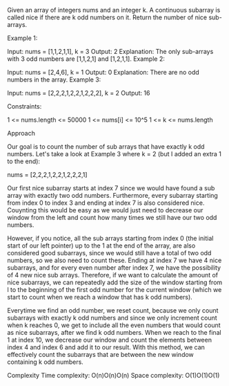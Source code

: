 Given an array of integers nums and an integer k. A continuous subarray is called nice if there are k odd numbers on it.
Return the number of nice sub-arrays.
 

Example 1:

Input: nums = [1,1,2,1,1], k = 3
Output: 2
Explanation: The only sub-arrays with 3 odd numbers are [1,1,2,1] and [1,2,1,1].
Example 2:

Input: nums = [2,4,6], k = 1
Output: 0
Explanation: There are no odd numbers in the array.
Example 3:

Input: nums = [2,2,2,1,2,2,1,2,2,2], k = 2
Output: 16
 

Constraints:

1 <= nums.length <= 50000
1 <= nums[i] <= 10^5
1 <= k <= nums.length


Approach

Our goal is to count the number of sub arrays that have exactly k odd numbers. Let's take a look at Example 3 where k = 2 (but I added an extra 1 to the end):

nums = [2,2,2,1,2,2,1,2,2,2,1]

Our first nice subarray starts at index 7 since we would have found a sub array with exactly two odd numbers. Furthermore, every subarray starting from index 0 to index 3 and ending at index 7 is also considered nice. Couynting this would be easy as we would just need to decrease our window from the left and count how many times we still have our two odd numbers.

However, if you notice, all the sub arrays starting from index 0 (the initial start of our left pointer) up to the 1 at the end of the array, are also considered good subarrays, since we would still have a total of two odd numbers, so we also need to count these. Ending at index 7 we have 4 nice subarrays, and for every even number after index 7, we have the possibility of 4 new nice sub arrays. Therefore, if we want to calculate the amount of nice subarrays, we can repeatedly add the size of the window starting from l to the beginning of the first odd number for the current window (which we start to count when we reach a window that has k odd numbers).

Everytime we find an odd number, we reset count, because we only count subarrays with exactly k odd numbers and since we only increment count when k reaches 0, we get to include all the even numbers that would count as nice subarrays, after we find k odd numbers. When we reach to the final 1 at index 10, we decrease our window and count the elements between index 4 and index 6 and add it to our result. With this method, we can effectively count the subarrays that are between the new window containing k odd numbers.

Complexity
Time complexity: O(n)O(n)O(n)
Space complexity: O(1)O(1)O(1)